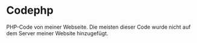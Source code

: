 # Codephp

PHP-Code von meiner Webseite. Die meisten dieser Code wurde nicht auf dem Server meiner Website hinzugefügt.
